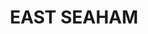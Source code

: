 ---
lastmod: '2025-04-06T06:05:20+00:00'
latitude: -32.623108
layout: suburb
longitude: 152.332617
postcode: '2324'
state: NSW
title: EAST SEAHAM
url: /nsw/east-seaham/
---